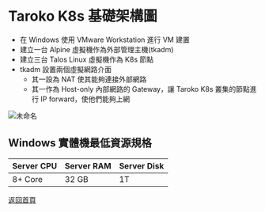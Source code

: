 # Taroko K8s 基礎架構圖

* 在 Windows 使用 VMware Workstation 進行 VM 建置
* 建立一台 Alpine 虛擬機作為外部管理主機(tkadm)
* 建立三台 Talos Linux 虛擬機作為 K8s 節點
* tkadm 設置兩個虛擬網路介面
  - 其一設為 NAT 使其能夠連接外部網路
  - 其一作為 Host-only 內部網路的 Gateway，讓 Taroko K8s 叢集的節點進行 IP forward，使他們能夠上網

![未命名](https://github.com/tarokok8s/Tarokok8s/assets/62133915/96872c9f-3cf0-4025-9655-a5e0bfe652f2)

## Windows 實體機最低資源規格

| Server CPU | Server RAM | Server Disk |
| -------- | -------- | -------- |
| 8+ Core     | 32 GB     | 1T | 


[返回首頁](https://github.com/tarokok8s/Tarokok8s)
